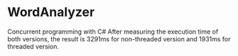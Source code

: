 # WordAnalyzer
Concurrent programming with C#
After measuring the execution time of both versions, the result is 3291ms for non-threaded version and 1931ms for threaded version.
